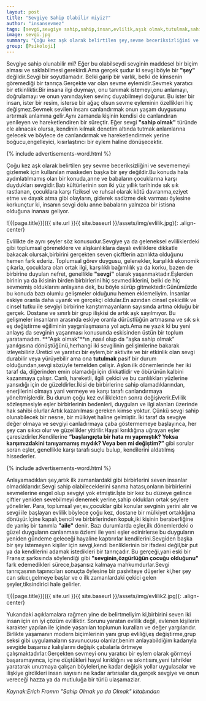 ```yaml
---
layout: post
title: "Sevgiye Sahip Olabilir miyiz?"
author: "insansevmez"
tags: [sevgi,sevgiye sahip,sahip,insan,evlilik,aşık olmak,tutulmak,sahip olmak,aile,insansevmez]
image: sevgi.jpg
summary: "Çoğu kez aşk olarak belirtilen şey,sevme beceriksizliğini ve sevememeyi gizlemek için kullanılan maskeden başka bir şey değildir.Bu konuda hala aydınlatılmamış olan bir konuda,anne ve babaların çocuklarına karşı duydukları sevgidir.Batı kültürlerinin son iki yüz yıllık tarihinde sık sık rastlanan,çocuklara karşı fiziksel ve ruhsal olarak kötü davranma,eziyet etme ve dayak atma gibi olayların ,giderek sadizme dek varması öylesine korkunçtur ki,insanın sevgi dolu anne babaların yalnızca bir istisna olduğuna inanası geliyor."
group: [Psikoloji]
---
```


Sevgiye sahip olunabilir mi? Eğer bu olabilseydi sevginin maddesel bir biçim alması ve saklabilmesi gerekirdi.Ama gerçek şudur ki sevgi böyle bir **"şey"** değildir.Sevgi bir soyutlamadır.
Belki garip bir varlık, belki de kimsenin göremediği bir tanrıça.Gerçekte var olan sevme eylemidir.Sevmek yaratıcı bir etkinliktir.Bir insana ilgi duymayı, onu tanımak istemeyi,onu anlamayı, doğrulamayı ve onun yanındayken sevinç duyabilmeyi doğurur.
Bu ister bir insan, ister bir resim, isterse bir ağaç olsun sevme eyleminin özellikleri hiç değişmez.Sevmek sevilen insanı canlandırmak onun yaşam duygusunu artırmak anlamına gelir.Aynı zamanda kişinin kendisi de canlandıran yenileyen ve hareketlendiren bir süreçtir.
Eğer sevgi **"sahip olmak"** türünde ele alınacak olursa, kendinin kılmak denetim altında tutmak anlamlarına gelecek ve böylece de canlandırmak ve hareketlendirmek yerine boğucu,engelleyici, kısırlaştırıcı bir eylem haline dönüşecektir.

{% include advertisements-word.html %}

Çoğu kez aşk olarak belirtilen şey sevme beceriksizliğini ve sevememeyi gizlemek için kullanılan maskeden başka bir şey değildir.Bu konuda hala aydınlatılmamış olan bir konuda,anne ve babaların çocuklarına karşı duydukları sevgidir.Batı kültürlerinin son iki yüz yıllık tarihinde sık sık rastlanan, çocuklara karşı fiziksel ve ruhsal olarak kötü davranma,eziyet etme ve dayak atma gibi olayların, giderek sadizme dek varması öylesine korkunçtur ki, insanın sevgi dolu anne babaların yalnızca bir istisna olduğuna inanası geliyor.

![{{page.title}}]({{ site.url }}{{ site.baseurl }}/assets/img/evlilik.jpg){: .align-center}

Evlilikte de aynı şeyler söz konusudur.Sevgiye  ya da geleneksel evliliklerdeki gibi toplumsal göreneklere ve alışkanlıklara dayalı evliliklere dikkatle bakacak olursak,birbirini gerçekten seven çicftlerin azınlıkta olduğunu hemen fark ederiz.
Toplumsal görev duygusu, gelenekler, karşılıklı ekonomik  çıkarla, çocuklara olan ortak ilgi, karşılıklı bağımlılık ya da korku, bazen de birbirine duyulan nefret, genellikle **"sevgi"** olarak yaşanmaktadır.Eşlerden birinin ya da ikisinin birden birbirlerini hiç sevmediklerini, belki de hiç sevmemiş olduklarını anlayana dek, bu böyle sürüp gitmektedir.Günümüzde bu konuda bazı olumlu gelişmeler olduğunu hemen eklemeliyim.
İnsanlar eskiye oranla daha uyanık ve gerçekçi oldular.En azından cinsel çekicilik ve cinsel tutku ile sevgiyi birbirine karıştırmayanların sayısında artma olduğu bir gerçek. Dostane ve sınırlı bir grup ilişkisi de artık aşk sayılmıyor. Bu gelişmeler insanların arasında eskiye oranla dürüstlüğün artmasına ve sık sık eş değiştirme eğiliminin yaygınlaşmasına yol açtı.Ama ne yazık ki bu yeni anlayış da sevginin yaşanması konusunda eskisinden üstün bir toplum yaratamadım.
**"Aşık olmak"**ın ,nasıl olup da “aşka sahip olmak” yanılgısına dönüştüğünü,herhangi iki sevgilinin gelişimlerine bakarak izleyebiliriz.Üretici ve yaratıcı bir eylem,bir aktivite ve bir etkinlik olan sevgi durabilir veya yürüyebilir ama ona **tutulmak** pasif bir durum olduğundan,sevgi sözüyle temelden çelişir.
Aşkın ilk dönemlerinde her iki taraf da, diğerinden emin olamadığı için dikkatlidir ve öbürünün kalbini kazanmaya çalışır. Canlı, hareketli, ilgili çekici ve bu canlılıkları yüzlerine yansıdığı için de güzeldirler.İkisi de birbirlerine sahip olamadıklarından, enerjilerini olmaya yani vermeye ve karşı tarafı canlandırmaya yöneltmişlerdir.
Bu durum çoğu kez evliliklekten sonra değişiverir.Evlilik sözleşmesiyle eşler birbirlerinin bedenleri, duyguları ve ilgi alanları üzerinde hak sahibi olurlar.Artık kazanılması gereken kimse yoktur. Çünkü sevgi sahip olunabilecek bir nesne, bir mülkiyet haline gelmiştir.
İki taraf da sevgiye değer olmaya ve sevgiyi canladırmaya çaba göstermemeye başlayınca, her şey can sıkıcı olur ve güzellikler yitirilir.Hayal kırıklığına uğrayan eşler çaresizdirler.Kendilerine **“başlangıçta bir hata mı yapmıştık? Yoksa karşımızdakini tanıyamamış mıydık? Veya ben mi değiştim?”** gibi sorular soran eşler, genellikle karşı tarafı suçlu bulup, kendilerini aldatılmış hissederler.

{% include advertisements-word.html %}

Anlayamadıkları şey,artık ilk zamanlardaki gibi birbirlerini seven insanlar olmadıklarıdır.Sevgi sahip olabileceklerini sanma hatası,onların birbirlerini sevmelerine engel olup sevgiyi yok etmiştir.İşte bir kez bu düzeye gelince çiftler yeniden sevebilmeyi denemek yerine,sahip oldukları ortak şeylere yönelirler. Para, toplumsal yer,ev,çocuklar gibi konular sevginin yerini alır ve sevgi ile başlayan evlilik böylece çoğu kez, dostane bir mülkiyet ortaklığına dönüşür.İçine kapalı,bencil ve birbirlerinden kopuk,iki kişinin beraberliğine de yanlış bir tanımla **"aile"** denir.
Bazı durumlarda eşler,ilk dönemlerdeki o güzel duyguların canlanması özlemi ile yeni eşler edinirlerse bu duyguların yeniden gündeme geleceği hayaline kaptırırlar kendilerini.Sevgiden başka bir şey istemeyen kişiler için sevgi,kendi benliklerinin bir ifadesi değil,bir put ya da kendilerini adamak istedikleri bir tanrıçadır.
Bu gerçeği,yani eski bir  Fransız şarkısında söylendiği gibi **"sevginin,özgürlüğün çocuğu olduğunu"** fark edemedikleri sürece,başarısız kalmaya mahkumdurlar.Sevgi tanrıçasının tapınıcıları sonuçta öylesine bir pasiviteye düşerler ki,her şey can sıkıcı,gelmeye başlar ve o ilk zamanlardaki çekici gelen şeyler,tiksindirici hale gelirler.

![{{page.title}}]({{ site.url }}{{ site.baseurl }}/assets/img/evlilik2.jpg){: .align-center}

Yukarıdaki açıklamalara rağmen yine de belirtmeliyim ki,birbirini seven iki insan için en iyi çözüm evliliktir. Sorunu yaratan evlilik değil, evlenen kişilerin karakter yapılan ile içinde yaşanılan toplumun kuralları ve değer yargılarıdır.
Birlikte yaşamanın modern biçimlerinin yanı grup evliliği,eş değiştirme,grup seksi gibi uygulamaların savunucusu olanlar,benim anlayabildiğim kadarıyla sevgide başarısız kalışlarını değişik çabalarla örtmeye çalışmaktadırlar.Gerçekten sevmeyi onu yaratıcı bir eylem olarak görmeyi başaramayınca, içine düştükleri hayal kırıklığını ve sıkıntısını,yeni tahrikler yaratarak unutmaya çalışan böyleleri,ne kadar değişik yollar uygulasalar ve ilişkiye girdikleri insan sayısını ne kadar artırsalar da,gerçek sevgiye ve onun vereceği hazza ya da mutluluğa bir türlü ulaşamazlar.

*Kaynak:Erich Fromm "Sahip Olmak ya da Olmak" kitabından*